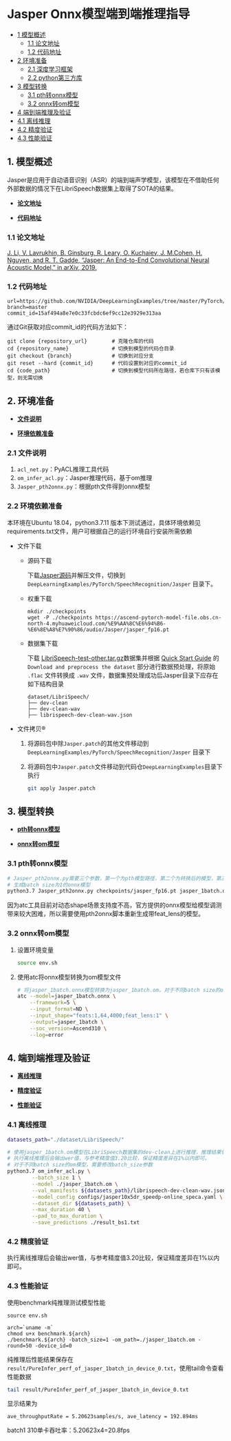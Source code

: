 # Jasper Onnx模型端到端推理指导

-   [1 模型概述](#1-模型概述)
	-   [1.1 论文地址](#11-论文地址)
	-   [1.2 代码地址](#12-代码地址)
-   [2 环境准备](#2-环境准备)
	-   [2.1 深度学习框架](#21-深度学习框架)
	-   [2.2 python第三方库](#22-python第三方库)
-   [3 模型转换](#3-模型转换)
	-   [3.1 pth转onnx模型](#31-pth转onnx模型)
	-   [3.2 onnx转om模型](#32-onnx转om模型)
-   [4 端到端推理及验证](#4-端到端推理及验证)
  -   [4.1 离线推理](#41-离线推理)
  -   [4.2 精度验证](#42-精度验证)
  -   [4.3 性能验证](#43-性能验证)



## 1. 模型概述

Jasper是应用于自动语音识别（ASR）的端到端声学模型，该模型在不借助任何外部数据的情况下在LibriSpeech数据集上取得了SOTA的结果。

-   **[论文地址](#11-论文地址)**  

-   **[代码地址](#12-代码地址)**  

### 1.1 论文地址

[J. Li, V. Lavrukhin, B. Ginsburg, R. Leary, O. Kuchaiev, J. M.Cohen, H. Nguyen, and R. T. Gadde, “Jasper: An End-to-End Convolutional Neural Acoustic Model,” in arXiv, 2019.](https://arxiv.org/pdf/1904.03288.pdf)

### 1.2 代码地址

```
url=https://github.com/NVIDIA/DeepLearningExamples/tree/master/PyTorch/SpeechRecognition/Jasper 
branch=master 
commit_id=15af494a8e7e0c33fcbdc6ef9cc12e3929e313aa
```

通过Git获取对应commit_id的代码方法如下：

```
git clone {repository_url}        # 克隆仓库的代码
cd {repository_name}              # 切换到模型的代码仓目录
git checkout {branch}             # 切换到对应分支
git reset --hard {commit_id}      # 代码设置到对应的commit_id
cd {code_path}                    # 切换到模型代码所在路径，若仓库下只有该模型，则无需切换
```

## 2. 环境准备

-   **[文件说明](#21-文件说明)**  

-   **[环境依赖准备](#22-环境依赖准备)**  

### 2.1 文件说明

  1. `acl_net.py`：PyACL推理工具代码
  2. `om_infer_acl.py`：Jasper推理代码，基于om推理
  3. `Jasper_pth2onnx.py`：根据pth文件得到onnx模型

### 2.2 环境依赖准备

本环境在Ubuntu 18.04，python3.7.11 版本下测试通过，具体环境依赖见requirements.txt文件，用户可根据自己的运行环境自行安装所需依赖

- 文件下载
  
  - 源码下载
  
    下载[Jasper源码](https://github.com/NVIDIA/DeepLearningExamples/tree/master/PyTorch/SpeechRecognition/Jasper)并解压文件，切换到 `DeepLearningExamples/PyTorch/SpeechRecognition/Jasper` 目录下。
  
  - 权重下载
  
    ```shell
    mkdir ./checkpoints
    wget -P ./checkpoints https://ascend-pytorch-model-file.obs.cn-north-4.myhuaweicloud.com/%E9%AA%8C%E6%94%B6-%E6%8E%A8%E7%90%86/audio/Jasper/jasper_fp16.pt
    ```
  
  - 数据集下载
  
    下载 [LibriSpeech-test-other.tar.gz](https://www.openslr.org/resources/12/test-other.tar.gz)数据集并根据 [Quick Start Guide](https://github.com/NVIDIA/DeepLearningExamples/tree/master/PyTorch/SpeechRecognition/Jasper#quick-start-guide) 的 `Download and preprocess the dataset` 部分进行数据预处理，将原始 `.flac` 文件转换成 `.wav` 文件，数据集预处理成功后Jasper目录下应存在如下结构目录
    
    ```
    dataset/LibriSpeech/
    ├── dev-clean 
    ├── dev-clean-wav
    ├── librispeech-dev-clean-wav.json
    ```
  
- 文件拷贝®

  1. 将源码包中除```Jasper.patch```的其他文件移动到`DeepLearningExamples/PyTorch/SpeechRecognition/Jasper` 目录下
  
  2. 将源码包中`Jasper.patch`文件移动到代码仓`DeepLearningExamples`目录下执行
  
     ```bash
     git apply Jasper.patch
     ```

## 3. 模型转换

- **[pth转onnx模型](#31-pth转onnx模型)** 

- **[onnx转om模型](#32-onnx转om模型)**

### 3.1 pth转onnx模型

```bash
# Jasper_pth2onnx.py需要三个参数，第一个为pth模型路径，第二个为转换后的模型，第三个为模型的batch size
# 生成batch size为1的onnx模型
python3.7 Jasper_pth2onnx.py checkpoints/jasper_fp16.pt jasper_1batch.onnx 1
```

因为atc工具目前对动态shape场景支持度不高，官方提供的onnx模型给模型调测带来较大困难，所以需要使用pth2onnx脚本重新生成带feat_lens的模型。

### 3.2 onnx转om模型

1. 设置环境变量

   ```bash
   source env.sh		
   ```

2. 使用atc将onnx模型转换为om模型文件

   ```bash
   # 将jasper_1batch.onnx模型转换为jasper_1batch.om，对于不同batch size的onnx模型，需要修改input_shape参数重feats的第一维
   atc --model=jasper_1batch.onnx \
       --framework=5 \
       --input_format=ND \
       --input_shape="feats:1,64,4000;feat_lens:1" \
       --output=jasper_1batch \
       --soc_version=Ascend310 \
       --log=error
   ```

## 4. 端到端推理及验证

- **[离线推理](#41-离线推理)** 
- **[精度验证](#42-精度验证)**

- **[性能验证](#43-性能验证)**

### 4.1 离线推理

```bash
datasets_path="./dataset/LibriSpeech/"

# 使用jasper_1batch.om模型在LibriSpeech数据集的dev-clean上进行推理，推理结果保存在result_bs1.txt中
# 执行离线推理后会输出wer值，与参考精度值3.20比较，保证精度差异在1%以内即可。
# 对于不同batch size的om模型，需要修改batch_size参数
python3.7 om_infer_acl.py \
        --batch_size 1 \
        --model ./jasper_1batch.om \
        --val_manifests ${datasets_path}/librispeech-dev-clean-wav.json \
        --model_config configs/jasper10x5dr_speedp-online_speca.yaml \
        --dataset_dir ${datasets_path} \
        --max_duration 40 \
        --pad_to_max_duration \
        --save_predictions ./result_bs1.txt
```

### 4.2 精度验证

执行离线推理后会输出wer值，与参考精度值3.20比较，保证精度差异在1%以内即可。

### 4.3 性能验证

使用benchmark纯推理测试模型性能

``````shell
source env.sh

arch=`uname -m`
chmod u+x benchmark.${arch}
./benchmark.${arch} -batch_size=1 -om_path=./jasper_1batch.om -round=50 -device_id=0 
``````

纯推理后性能结果保存在```result/PureInfer_perf_of_jasper_1batch_in_device_0.txt```，使用tail命令查看性能数据

```bash
tail result/PureInfer_perf_of_jasper_1batch_in_device_0.txt
```

显示结果为

```
ave_throughputRate = 5.20623samples/s, ave_latency = 192.894ms
```

batch1 310单卡吞吐率：5.20623x4=20.8fps 
